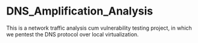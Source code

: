 # DNS_Amplification_Analysis
This is a network traffic analysis cum vulnerability testing project, in which we pentest the DNS protocol over local virtualization.
